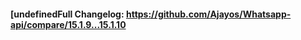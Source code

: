 
#### [undefined**Full Changelog**: https://github.com/Ajayos/Whatsapp-api/compare/15.1.9...15.1.10
